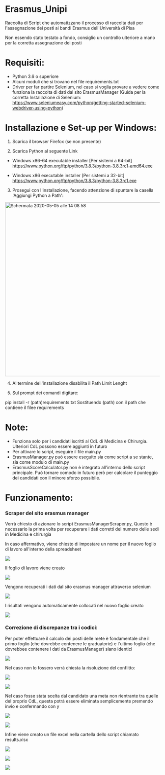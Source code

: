 # Erasmus_Unipi

Raccolta di Script che automatizzano il processo di raccolta dati per l'assegnazione dei posti ai bandi Erasmus dell'Università di Pisa

Non essendo stato testato a fondo, consiglio un controllo ulteriore a mano per la corretta assegnazione dei posti

# Requisiti:
- Python 3.6 o superiore
- Alcuni moduli che si trovano nel file requirements.txt
- Driver per far partire Selenium, nel caso si voglia provare a vedere come funziona la raccolta di dati dal sito ErasmusManager (Guida per la corretta Installazione di Selenium: https://www.seleniumeasy.com/python/getting-started-selenium-webdriver-using-python)

# Installazione e Set-up per Windows:

1) Scarica il browser Firefox (se non presente)

2) Scarica Python al seguente Link

- Windows x86-64 executable installer [Per sistemi a 64-bit]
https://www.python.org/ftp/python/3.8.3/python-3.8.3rc1-amd64.exe


- Windows x86 executable installer    [Per sistemi a 32-bit] 
https://www.python.org/ftp/python/3.8.3/python-3.8.3rc1.exe


3) Prosegui con l'installazione, facendo attenzione di spuntare la casella 'Aggiungi Python a Path':

<img width="564" alt="Schermata 2020-05-05 alle 14 08 58" src="https://user-images.githubusercontent.com/64803153/81064464-066c5880-8eda-11ea-91ec-004e4c92dc48.png">


4) Al termine dell'installazione disabilita il Path Limit Lenght



4) Sul prompt dei comandi digitare:

pip install -r (path)requirements.txt
Sostituendo (path) con il path che contiene il filee requirements






# Note:
- Funziona solo per i candidati iscritti al CdL di Medicina e Chirurgia. Ulteriori CdL possono essere aggiunti in futuro
- Per attivare lo script, eseguire il file main.py
- ErasmusManager.py può essere eseguito sia come script a se stante, sia come modulo di main.py
- ErasmusScoreCalculator.py non è integrato all'interno dello script principale. Può tornare comodo in futuro però per calcolare il punteggio dei candidati con il minore sforzo possibile.

# Funzionamento:

### Scraper del sito erasmus manager
Verrà chiesto di azionare lo script ErasmusManagerScraper.py, Questo è necessario la prima volta per recuperare i dati corretti del numero delle sedi in Medicina e chirurgia

In caso affermativo, viene chiesto di impostare un nome per il nuovo foglio di lavoro all'interno della spreadsheet



![](/images/1.png)



Il foglio di lavoro viene creato




![](/images/2.png)



Vengono recuperati i dati dal sito erasmus manager attraverso selenium



![](/images/3.png)



I risultati vengono automaticamente collocati nel nuovo foglio creato




![](/images/4.png)



### Correzione di discrepanze tra i codici:

Per poter effettuare il calcolo dei posti delle mete è fondamentale che il primo foglio (che dovrebbe contenere le graduatorie) e l'ultimo foglio (che dovrebbee contenere i dati da ErasmusManager) siano identici 




![](/images/5.png)



Nel caso non lo fossero verrà chiesta la risoluzione del conflitto:



![](/images/5,2.png)

![](/images/5,3.png)


Nel caso fosse stata scelta dal candidato una meta non rientrante tra quelle del proprio CdL, questa potrà essere eliminata semplicemente premendo invio e confermando con y

![](/images/5,4.png)


![](/images/5.5.png)


Infine viene creato un file excel nella cartella dello script chiamato results.xlsx



![](/images/6.png)



![](/images/res1.png)


![](/images/res2.png)




